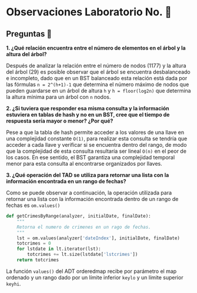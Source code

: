 # Observaciones Laboratorio No. :8ball:

## Preguntas :page_facing_up:

**1. ¿Qué relación encuentra entre el número de elementos en el árbol y la altura del árbol?**

Después de analizar la relación entre el número de nodos (1177) y la altura del árbol (29) es posible observar que el árbol se encuentra desbalanceado e incompleto, dado que en un BST balanceado esta relación 
está dada por las fórmulas ```n = 2^(h+1)-1``` que determina el número máximo de nodos que pueden guardarse en un árbol de altura ```h``` y ```h = floor(log2n)``` que determina la altura mínima para un árbol con
```n``` nodos.

**2. ¿Si tuviera que responder esa misma consulta y la información estuviera en tablas de hash y no en un BST, cree que el tiempo de respuesta sería mayor o menor? ¿Por qué?**

Pese a que la tabla de hash permite acceder a los valores de una llave en una complejidad constante ```O(1)```, para realizar esta consulta se tendría que acceder a cada llave y verificar
si se encuentra dentro del rango, de modo que la complejidad de esta consulta resultaría ser lineal ```O(n)``` en el peor de los casos. En ese sentido, el BST garantiza una complejidad temporal menor para esta 
consulta al encontrarse organizados por llaves.

**3. ¿Qué operación del TAD se utiliza para retornar una lista con la información encontrada en un rango de fechas?**

Como se puede observar a continuación, la operación utilizada para retornar una lista con la información encontrada dentro de un rango de fechas 
es ```om.values()```

```python
def getCrimesByRange(analyzer, initialDate, finalDate):
    """
    Retorna el numero de crimenes en un rago de fechas.
    """
    lst = om.values(analyzer['dateIndex'], initialDate, finalDate)
    totcrimes = 0
    for lstdate in lt.iterator(lst):
        totcrimes += lt.size(lstdate['lstcrimes'])
    return totcrimes
```

La función ```values()``` del ADT orderedmap recibe por parámetro el map ordenado y un rango dado por un límite inferior ```keylo``` y un límite superior ```keyhi```.
